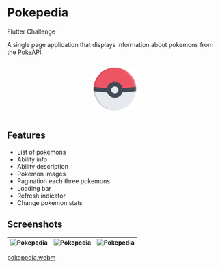 # Pokepedia

Flutter Challenge

A single page application that displays information about pokemons from the [PokeAPI](https://pokeapi.co/).

<div style="display:flex;justify-content:center">

<div style="width:100px">

![Pokepedia](./assets/icon/icon_app.png)

</div>
</div>

## Features

- List of pokemons
- Ability info
- Ability description
- Pokemon images
- Pagination each three pokemons
- Loading bar
- Refresh indicator
- Change pokemon stats

## Screenshots

| ![Pokepedia](https://i.ibb.co/LthpjCg/Screenshot-20240513-112831.png) | ![Pokepedia](https://i.ibb.co/DgDbwDw/Screenshot-20240513-112933.png) | ![Pokepedia](https://i.ibb.co/W3Sxk3B/Screenshot-20240513-113031.png) |
|---| --- | --- | 

[pokepedia.webm](https://github.com/AngelEduSuri/Pokepedia/assets/77578301/117305c5-cf0c-45c2-9c61-28c63a93a754)










